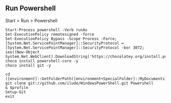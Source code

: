 

Run Powershell
--------------

Start > Run > Powershell

	Start-Process powershell -Verb runAs
	Set-ExecutionPolicy remotesigned -force
	Set-ExecutionPolicy Bypass -Scope Process -Force; [System.Net.ServicePointManager]::SecurityProtocol = [System.Net.ServicePointManager]::SecurityProtocol -bor 3072; 
	iex((New-Object System.Net.WebClient).DownloadString('https://chocolatey.org/install.ps1'))
	choco install powershell-core -y
	choco install git -y

	cd ([environment]::GetFolderPath([environment+SpecialFolder]::MyDocuments))
	git clone git://github.com/ilude/WindowsPowerShell.git Powershell
	& $profile
	Setup-Git
	exit
